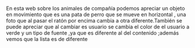 En esta web sobre los animales de compañía podemos apreciar un objeto en movimiento que es una pata de perro que se mueve en horizontal , una foto que al pasar el ratón por encima cambia a otra diferente.También se puede apreciar que al cambiar es usuario se cambia el color de el usuario a verde y un tipo de fuente ,ya que es diferente al del contenido ;además vemos que la lista es de diferente 
